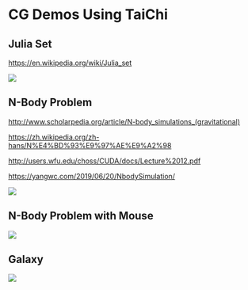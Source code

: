 # CG Demos Using TaiChi

## Julia Set

https://en.wikipedia.org/wiki/Julia_set

![](./result/julia_set.gif)

## N-Body Problem

http://www.scholarpedia.org/article/N-body_simulations_(gravitational)

https://zh.wikipedia.org/zh-hans/N%E4%BD%93%E9%97%AE%E9%A2%98

http://users.wfu.edu/choss/CUDA/docs/Lecture%2012.pdf

https://yangwc.com/2019/06/20/NbodySimulation/

![](./result/nbody.gif)

## N-Body Problem with Mouse

![](./result/nbody-mouse.gif)

## Galaxy

![](./result/galaxy.gif)